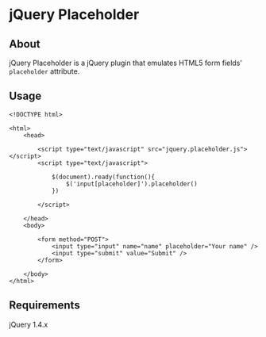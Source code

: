 # jQuery Placeholder

## About

jQuery Placeholder is a jQuery plugin that emulates HTML5 form fields' `placeholder` attribute.

## Usage

    <!DOCTYPE html>
    
    <html>
        <head>
        
            <script type="text/javascript" src="jquery.placeholder.js"></script>
            <script type="text/javascript">
            
                $(document).ready(function(){
                    $('input[placeholder]').placeholder()  
                })
                
            </script>
            
        </head>
        <body>
        
            <form method="POST">
                <input type="input" name="name" placeholder="Your name" />
                <input type="submit" value="Submit" />
            </form>
            
        </body>
    </html>

## Requirements

jQuery 1.4.x
        
